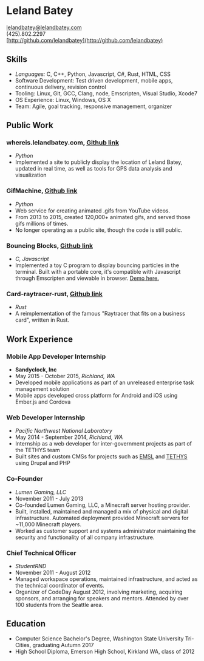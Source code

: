 
# Leland Batey
lelandbatey@lelandbatey.com  
(425).802.2297  
[http://github.com/lelandbatey](http://github.com/lelandbatey)

## Skills
- *Languages:* C, C++, Python, Javascript, C#, Rust, HTML, CSS
- Software Development: Test driven development, mobile apps, continuous delivery, revision control
- Tooling: Linux, Git, GCC, Clang, node, Emscripten, Visual Studio, Xcode7 
- OS Experience: Linux, Windows, OS X
- Team: Agile, goal tracking, responsive management, organizer

## Public Work

### whereis.lelandbatey.com, [Github link](https://github.com/lelandbatey/whereIAm/) 
- *Python*
- Implemented a site to publicly display the location of Leland Batey, updated in real time, as well as tools for GPS data analysis and visualization

### GifMachine, [Github link](https://github.com/lelandbatey/gif-machine) 
- *Python*
- Web service for creating animated .gifs from YouTube videos.
- From 2013 to 2015, created 120,000+ animated gifs, and served those gifs millions of times.
- No longer operating as a public site, though the code is still public.

### Bouncing Blocks, [Github link](https://github.com/lelandbatey/bouncing_block/tree/master/c)
- *C, Javascript*
- Implemented a toy C program to display bouncing particles in the terminal. Built with a portable core, it's compatible with Javascript through Emscripten and viewable in browser. [Demo here.](http://lelandbatey.com/projects/bouncing_blocks/)

### Card-raytracer-rust, [Github link](https://github.com/lelandbatey/card-raytracer-rust)
- *Rust*
- A reimplementation of the famous "Raytracer that fits on a business card", written in Rust.

<div style="display: none">
\vfill
\columnbreak
</div>

## Work Experience

### Mobile App Developer Internship
- **Sandyclock, Inc**
- May 2015 - October 2015, *Richland, WA*  
- Developed mobile applications as part of an unreleased enterprise task management solution
- Mobile apps developed cross platform for Android and iOS using Ember.js and Cordova

### Web Developer Internship
- *Pacific Northwest National Laboratory*
- May 2014 - September 2014,  *Richland, WA*  
- Internship as a web developer for inter-government projects as part of the TETHYS team
- Built sites and custom CMSs for projects such as [EMSL](https://www.emsl.pnl.gov/emslweb/) and [TETHYS](http://tethys.pnnl.gov/) using Drupal and PHP

### Co-Founder
- *Lumen Gaming, LLC*
- November 2011 - July 2013  
- Co-founded Lumen Gaming, LLC, a Minecraft server hosting provider.
- Built, installed, maintained and managed a mix of physical and digital infrastructure. Automated deployment provided Minecraft servers for ~11,000 Minecraft players.
- Worked as customer support and systems administrator maintaining the security and functionality of all company infrastructure.

### Chief Technical Officer
- *StudentRND*
- November 2011 - August 2012  
- Managed workspace operations, maintained infrastructure, and acted as the technical coordinator of events.
- Organizer of CodeDay August 2012, involving marketing, acquiring sponsors, and arranging for speakers and mentors. Attended by over 100 students from the Seattle area.

## Education
- Computer Science Bachelor's Degree, Washington State University Tri-Cities, graduating Autumn 2017
- High School Diploma, Emerson High School, Kirkland WA, class of 2012

